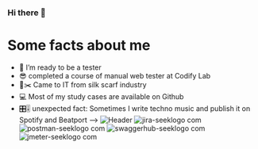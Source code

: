### Hi there 👋

# Some facts about me
- 🌱 I’m ready to be a tester
- 😎 completed a course of manual web tester at Codify Lab
- 📐✂️ Came to IT from silk scarf industry
- 💻 Most of my study cases are available on Github
- 🎛️🎚️ unexpected fact: Sometimes I write techno music and publish it on Spotify and Beatport
-->
![Header](https://img.shields.io/badge/Jira-090909?style=for-the-badge&logo=jira&logoColor=136be1)
![jira-seeklogo com](https://github.com/krazyglue88/krazyglue88/assets/139983939/da3822d7-f8b8-47da-a0c2-14d25c84a340)
![postman-seeklogo com](https://github.com/krazyglue88/krazyglue88/assets/139983939/ccd19707-4404-44a3-abd2-77907f30b4de)
![swaggerhub-seeklogo com](https://github.com/krazyglue88/krazyglue88/assets/139983939/711cb815-ce34-49aa-999b-a9ee64fa0dba)
![jmeter-seeklogo com](https://github.com/krazyglue88/krazyglue88/assets/139983939/28e48262-808e-4c0c-9f36-800da07ba024)

